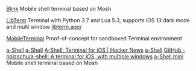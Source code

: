 
[Blink](https://github.com/blinksh/blink)
Mobile shell terminal based on Mosh

[LibTerm](https://github.com/ColdGrub1384/LibTerm)
Terminal with Python 3.7 and Lua 5.3, supports iOS 13 dark mode and multi window
[libterm.app/](https://libterm.app/)

[MobileTerminal](https://github.com/steventroughtonsmith/MobileTerminal)
Proof-of-concept for sandboxed Terminal environment

[a-Shell](https://holzschu.github.io/a-Shell_iOS/)
[a-Shell](https://apps.apple.com/us/app/a-shell/id1473805438)
[A-Shell: Terminal for iOS | Hacker News](https://news.ycombinator.com/item?id=22989950)
[a-Shell](https://holzschu.github.io/a-Shell_iOS/)
[GitHub - holzschu/a-shell: A terminal for iOS, with multiple windows](https://github.com/holzschu/a-shell)
[a-Shell mini](https://apps.apple.com/us/app/a-shell-mini/id1543537943)
Mobile shell terminal based on Mosh
